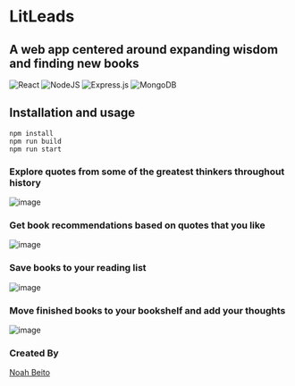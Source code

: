 # LitLeads
## A web app centered around expanding wisdom and finding new books

![React](https://img.shields.io/badge/react-%2320232a.svg?style=for-the-badge&logo=react&logoColor=%2361DAFB)
![NodeJS](https://img.shields.io/badge/node.js-6DA55F?style=for-the-badge&logo=node.js&logoColor=white)
![Express.js](https://img.shields.io/badge/express.js-%23404d59.svg?style=for-the-badge&logo=express&logoColor=%2361DAFB)
![MongoDB](https://img.shields.io/badge/MongoDB-%234ea94b.svg?style=for-the-badge&logo=mongodb&logoColor=white)

## Installation and usage
```
npm install
npm run build
npm run start
```

### Explore quotes from some of the greatest thinkers throughout history
![image](https://github.com/noahbeito/mvp/assets/90667844/cfb13094-4d19-4563-a2aa-4a15fb231121)

### Get book recommendations based on quotes that you like
![image](https://github.com/noahbeito/mvp/assets/90667844/728029f6-4c0a-4d02-a461-e8b14625e12d)

### Save books to your reading list
![image](https://github.com/noahbeito/mvp/assets/90667844/078e2cc0-eba3-46f3-9f93-d277d8bfced6)

### Move finished books to your bookshelf and add your thoughts
![image](https://github.com/noahbeito/mvp/assets/90667844/a46b0ae4-4c96-4522-b58a-3641318d9a2b)

### Created By
[Noah Beito](https://www.linkedin.com/in/noah-beito/)
